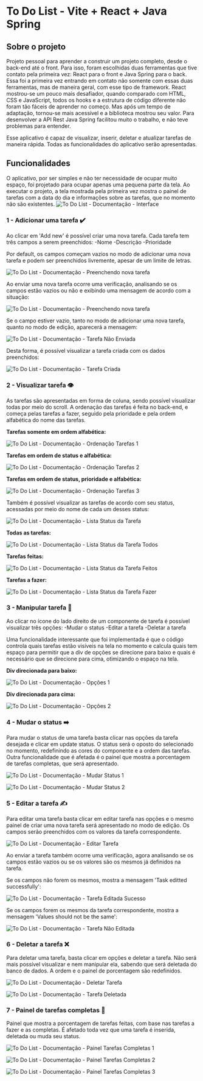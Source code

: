 # To Do List - Vite + React + Java Spring

## Sobre o projeto

Projeto pessoal para aprender a construir um projeto completo, desde o back-end até o front. Para isso, foram escolhidas duas ferramentas que tive contato pela primeira vez: React para o front e Java Spring para o back. Essa foi a primeira vez entrando em contato não somente com essas duas ferramentas, mas de maneira geral, com esse tipo de framework.
React mostrou-se um pouco mais desafiador, quando comparado com HTML, CSS e JavaScript, todos os hooks e a estrutura de código diferente não foram tão fáceis de aprender no começo. Mas após um tempo de adaptação, tornou-se mais acessível e a biblioteca mostrou seu valor. Para desenvolver a API Rest Java Spring facilitou muito o trabalho, e não teve problemas para entender.

Esse aplicativo é capaz de visualizar, inserir, deletar e atualizar tarefas de maneira rápida. Todas as funcionalidades do aplicativo serão apresentadas.

## Funcionalidades

O aplicativo, por ser simples e não ter necessidade de ocupar muito espaço, foi projetado para ocupar apenas uma pequena parte da tela.
Ao executar o projeto, a tela mostrada pela primeira vez mostra o painel de tarefas com a data do dia e informações sobre as tarefas, que no momento não são existentes.
![To Do List - Documentação - Interface](https://github.com/peregozo/to-do-list/assets/160425803/52cc2c1c-978f-4ca6-9b0f-be9f917892ee)

### 1 - Adicionar uma tarefa ✔️
Ao clicar em 'Add new' é possível criar uma nova tarefa. Cada tarefa tem três campos a serem preenchidos:
-Nome
-Descrição
-Prioridade

Por default, os campos começam vazios no modo de adicionar uma nova tarefa e podem ser preenchidos livremente, apesar de um limite de letras.

![To Do List - Documentação - Preenchendo nova tarefa](https://github.com/peregozo/to-do-list/assets/160425803/573d1968-9458-49ef-962c-296c5d357fab)

Ao enviar uma nova tarefa ocorre uma verificação, analisando se os campos estão vazios ou não e exibindo uma mensagem de acordo com a situação:

![To Do List - Documentação - Preenchendo nova tarefa](https://github.com/peregozo/to-do-list/assets/160425803/d17e6570-2fa8-4bc1-809b-9d31f5b2a5de)

Se o campo estiver vazio, tanto no modo de adicionar uma nova tarefa, quanto no modo de edição, aparecerá a mensagem:

![To Do List - Documentação - Tarefa Não Enviada](https://github.com/peregozo/to-do-list/assets/160425803/f5980024-d830-43ec-85d8-315c42b1734f)

Desta forma, é possível visualizar a tarefa criada com os dados preenchidos:

![To Do List - Documentação - Tarefa Criada](https://github.com/peregozo/to-do-list/assets/160425803/b12c8b4f-72e6-4c65-b3d3-f2fbe3fc1b12)

### 2 - Visualizar tarefa 👁️
As tarefas são apresentadas em forma de coluna, sendo possível visualizar todas por meio do scroll. A ordenação das tarefas é feita no back-end, e começa pelas tarefas a fazer, seguido pela prioridade e pela ordem alfabética do nome das tarefas.

**Tarefas somente em ordem alfabética:**

![To Do List - Documentação - Ordenação Tarefas 1](https://github.com/peregozo/to-do-list/assets/160425803/124c19bc-4b74-490a-aeab-8c97145fbb0a)

**Tarefas em ordem de status e alfabética:**

![To Do List - Documentação - Ordenação Tarefas 2](https://github.com/peregozo/to-do-list/assets/160425803/63b91880-aaf4-47bc-b98d-f65e2c2e9afc)

**Tarefas em ordem de status, prioridade e alfabética:**

![To Do List - Documentação - Ordenação Tarefas 3](https://github.com/peregozo/to-do-list/assets/160425803/5d437d16-72ba-4bf0-bd93-ab959789ba2a)

Também é possível visualizar as tarefas de acordo com seu status, acessadas por meio do nome de cada um desses status:

![To Do List - Documentação - Lista Status da Tarefa](https://github.com/peregozo/to-do-list/assets/160425803/2dc1ccdd-3b8b-41d2-829b-e902aa88ca7f)

**Todas as tarefas:**

![To Do List - Documentação - Lista Status da Tarefa Todos](https://github.com/peregozo/to-do-list/assets/160425803/fb4c03be-787d-4cdd-b5e5-2e5e750c09d3)

**Tarefas feitas:**

![To Do List - Documentação - Lista Status da Tarefa Feitos](https://github.com/peregozo/to-do-list/assets/160425803/e7062eb3-d3ba-4930-a066-ed654ae0e234)

**Tarefas a fazer:**

![To Do List - Documentação - Lista Status da Tarefa Fazer](https://github.com/peregozo/to-do-list/assets/160425803/c7d0d041-b510-4552-ba81-f5d5e463f801)

### 3 - Manipular tarefa 📓
Ao clicar no ícone do lado direito de um componente de tarefa é possível visualizar três opções:
-Mudar o status
-Editar a tarefa
-Deletar a tarefa

Uma funcionalidade interessante que foi implementada é que o código controla quais tarefas estão visíveis na tela no momento e calcula quais tem espaço para permitir que a div de opções se direcione para baixo e quais é necessário que se direcione para cima, otimizando o espaço na tela.

**Div direcionada para baixo:**

![To Do List - Documentação - Opções 1](https://github.com/peregozo/to-do-list/assets/160425803/813f5a18-b0e5-412a-ac03-143bcb2fb88b)

**Div direcionada para cima:**

![To Do List - Documentação - Opções 2](https://github.com/peregozo/to-do-list/assets/160425803/8a1942ec-595e-46d0-931a-0466935e5e45)

### 4 - Mudar o status ➡️
Para mudar o status de uma tarefa basta clicar nas opções da tarefa desejada e clicar em update status. O status será o oposto do selecionado no momento, redefinindo as cores do componente e a ordem das tarefas. Outra funcionalidade que é afetada é o painel que mostra a porcentagem de tarefas completas, que será apresentado.

![To Do List - Documentação - Mudar Status 1](https://github.com/peregozo/to-do-list/assets/160425803/7abbd242-629e-4c34-bf9b-b3bd3222a135)

![To Do List - Documentação - Mudar Status 2](https://github.com/peregozo/to-do-list/assets/160425803/8ebc22af-15d0-4d18-84f9-1de7042a5486)

### 5 - Editar a tarefa ✍️
Para editar uma tarefa basta clicar em editar tarefa nas opções e o mesmo painel de criar uma nova tarefa será apresentado no modo de edição. Os campos serão preenchidos com os valores da tarefa correspondente.

![To Do List - Documentação - Editar Tarefa](https://github.com/peregozo/to-do-list/assets/160425803/4af9fc2a-904f-41e7-ba30-14643b861458)

Ao enviar a tarefa também ocorre uma verificação, agora analisando se os campos estão vazios ou se os valores são os mesmos já definidos na tarefa.

Se os campos não forem os mesmos, mostra a mensagem 'Task editted successfully':

![To Do List - Documentação - Tarefa Editada Sucesso](https://github.com/peregozo/to-do-list/assets/160425803/5b553d18-4b96-4359-b2ec-45da6a02021a)

Se os campos forem os mesmos da tarefa correspondente, mostra a mensagem 'Values should not be the same':

![To Do List - Documentação - Tarefa Não Editada](https://github.com/peregozo/to-do-list/assets/160425803/e3a1797f-76e7-4fef-b54b-c60b69d8530a)

### 6 - Deletar a tarefa ❌
Para deletar uma tarefa, basta clicar em opções e deletar a tarefa. Não será mais possível visualizar e nem manipular ela, sabendo que será deletada do banco de dados. A ordem e o painel de porcentagem são redefinidos.

![To Do List - Documentação - Deletar Tarefa](https://github.com/peregozo/to-do-list/assets/160425803/fc13d404-b35b-45e7-bb5f-bb4bcd979632)

![To Do List - Documentação - Tarefa Deletada](https://github.com/peregozo/to-do-list/assets/160425803/609a3d07-eb23-4052-a97a-02122c564ff9)

### 7 - Painel de tarefas completas 🥇
Painel que mostra a porcentagem de tarefas feitas, com base nas tarefas a fazer e as completas. É afetado toda vez que uma tarefa é inserida, deletada ou muda seu status.

![To Do List - Documentação - Painel Tarefas Completas 1](https://github.com/peregozo/to-do-list/assets/160425803/fd64f0b6-add0-4a99-9658-128d0bf78a93)

![To Do List - Documentação - Painel Tarefas Completas 2](https://github.com/peregozo/to-do-list/assets/160425803/fa5aaefb-ff0b-4d44-bec8-1c65869670c0)

![To Do List - Documentação - Painel Tarefas Completas 3](https://github.com/peregozo/to-do-list/assets/160425803/057aa00f-27c4-44f9-b34e-519ccc49036f)
